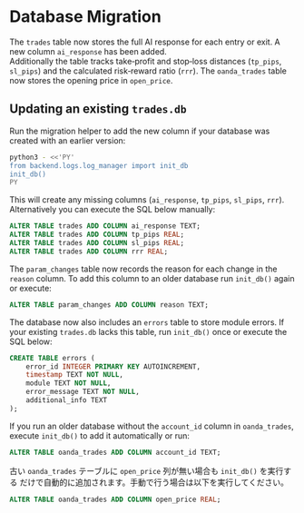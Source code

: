 # Database Migration

The `trades` table now stores the full AI response for each entry or exit.
A new column `ai_response` has been added.  
Additionally the table tracks take‑profit and stop‑loss distances (`tp_pips`,
`sl_pips`) and the calculated risk‑reward ratio (`rrr`).
The `oanda_trades` table now stores the opening price in `open_price`.

## Updating an existing `trades.db`

Run the migration helper to add the new column if your database was created
with an earlier version:

```bash
python3 - <<'PY'
from backend.logs.log_manager import init_db
init_db()
PY
```

This will create any missing columns (`ai_response`, `tp_pips`, `sl_pips`,
`rrr`).  Alternatively you can execute the SQL below manually:

```sql
ALTER TABLE trades ADD COLUMN ai_response TEXT;
ALTER TABLE trades ADD COLUMN tp_pips REAL;
ALTER TABLE trades ADD COLUMN sl_pips REAL;
ALTER TABLE trades ADD COLUMN rrr REAL;
```

The `param_changes` table now records the reason for each change in the
`reason` column. To add this column to an older database run `init_db()`
again or execute:

```sql
ALTER TABLE param_changes ADD COLUMN reason TEXT;
```

The database now also includes an `errors` table to store module errors. If your existing `trades.db` lacks this table, run `init_db()` once or execute the SQL below:

```sql
CREATE TABLE errors (
    error_id INTEGER PRIMARY KEY AUTOINCREMENT,
    timestamp TEXT NOT NULL,
    module TEXT NOT NULL,
    error_message TEXT NOT NULL,
    additional_info TEXT
);
```

If you run an older database without the `account_id` column in `oanda_trades`, execute `init_db()` to add it automatically or run:

```sql
ALTER TABLE oanda_trades ADD COLUMN account_id TEXT;
```

古い `oanda_trades` テーブルに `open_price` 列が無い場合も `init_db()` を実行する
だけで自動的に追加されます。手動で行う場合は以下を実行してください。

```sql
ALTER TABLE oanda_trades ADD COLUMN open_price REAL;
```
